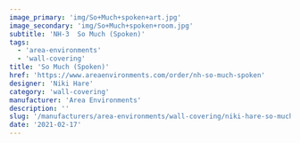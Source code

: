 ```yaml
---
image_primary: 'img/So+Much+spoken+art.jpg'
image_secondary: 'img/So+Much+spoken+room.jpg'
subtitle: 'NH-3  So Much (Spoken)'
tags:
  - 'area-environments'
  - 'wall-covering'
title: 'So Much (Spoken)'
href: 'https://www.areaenvironments.com/order/nh-so-much-spoken'
designer: 'Niki Hare'
category: 'wall-covering'
manufacturer: 'Area Environments'
description: ''
slug: '/manufacturers/area-environments/wall-covering/niki-hare-so-much-spoken'
date: '2021-02-17'
---
```

